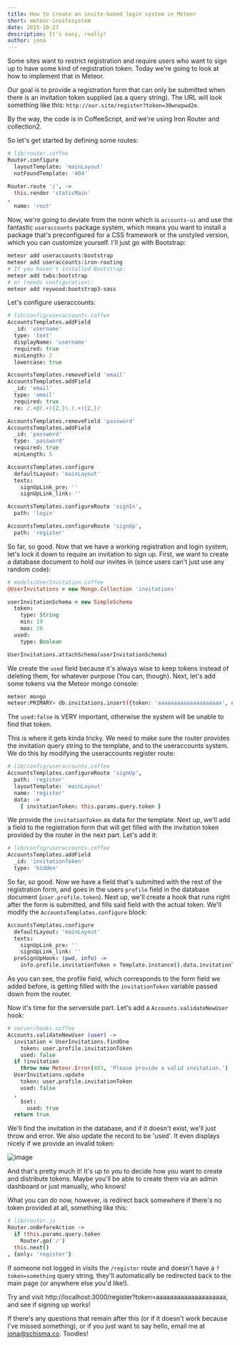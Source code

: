 ```yaml
---
title: How to create an invite-based login system in Meteor
short: meteor-invitesystem
date: 2015-10-27
description: It's easy, really!
author: jona
---
```


Some sites want to restrict registration and require users who want to sign up to have some kind of registration token. Today we're going to look at how to implement that in Meteor.

Our goal is to provide a registration form that can only be submitted when there is an invitation token supplied (as a query string). The URL will look something like this: `http://our.site/register?token=30wnepwd2e`.

By the way, the code is in CoffeeScript, and we're using Iron Router and collection2.

So let's get started by defining some routes:
```coffeescript
# lib/router.coffee
Router.configure
  layoutTemplate: 'mainLayout'
  notFoundTemplate: '404'

Router.route '/', ->
  this.render 'staticMain'
,
  name: 'root'
```

Now, we're going to deviate from the norm which is `accounts-ui` and use the fantastic `useraccounts` package system, which means you want to install a package that's preconfigured for a CSS framework or the unstyled version, which you can customize yourself. I'll just go with Bootstrap:

```bash
meteor add useraccounts:bootstrap
meteor add useraccounts:iron-routing
# If you haven't installed Bootstrap:
meteor add twbs:bootstrap
# or (needs configuration):
meteor add reywood:bootstrap3-sass
```

Let's configure useraccounts:

```coffeescript
# lib/config/useraccounts.coffee
AccountsTemplates.addField
  _id: 'username'
  type: 'text'
  displayName: 'username'
  required: true
  minLength: 2
  lowercase: true

AccountsTemplates.removeField 'email'
AccountsTemplates.addField
  _id: 'email'
  type: 'email'
  required: true
  re: /.+@(.+){2,}\.(.+){2,}/

AccountsTemplates.removeField 'password'
AccountsTemplates.addField
  _id: 'password'
  type: 'password'
  required: true
  minLength: 5

AccountsTemplates.configure
  defaultLayout: 'mainLayout'
  texts:
    signUpLink_pre: ''
    signUpLink_link: ''

AccountsTemplates.configureRoute 'signIn',
  path: 'login'

AccountsTemplates.configureRoute 'signUp',
  path: 'register'
```

So far, so good. Now that we have a working registration and login system, let's lock it down to require an invitation to sign up. First, we want to create a database document to hold our invites in (since users can't just use any random code):

```coffeescript
# models/UserInvitation.coffee
@UserInvitations = new Mongo.Collection 'invitations'

userInvitationSchema = new SimpleSchema
  token:
    type: String
    min: 19
    max: 20
  used:
    type: Boolean

UserInvitations.attachSchema(userInvitationSchema)
```

We create the `used` field because it's always wise to keep tokens instead of deleting them, for whatever purpose (You can, though). Next, let's add some tokens via the Meteor mongo console:

```bash
meteor mongo
meteor:PRIMARY> db.invitations.insert({token: 'aaaaaaaaaaaaaaaaaaaa', used: false});
```

The `used:false` is VERY important, otherwise the system will be unable to find that token.

This is where it gets kinda tricky. We need to make sure the router provides the invitation query string to the template, and to the useraccounts system. We do this by modifying the useraccounts register route:

```coffeescript
# lib/config/useraccounts.coffee
AccountsTemplates.configureRoute 'signUp',
  path: 'register'
  layoutTemplate: 'mainLayout'
  name: 'register'
  data: ->
    { invitationToken: this.params.query.token }
```

We provide the `invitationToken` as data for the template. Next up, we'll add a field to the registration form that will get filled with the invitation token provided by the router in the next part. Let's add it:

```coffeescript
# lib/config/useraccounts.coffee
AccountsTemplates.addField
  _id: 'invitationToken'
  type: 'hidden'
```

So far, so good. Now we have a field that's submitted with the rest of the registration form, and goes in the users `profile` field in the database document (`user.profile.token`). Next up, we'll create a hook that runs right after the form is submitted, and fills said field with the actual token. We'll modify the `AccountsTemplates.configure` block:

```coffeescript
AccountsTemplates.configure
  defaultLayout: 'mainLayout'
  texts:
    signUpLink_pre: ''
    signUpLink_link: ''
  preSignUpHook: (pwd, info) ->
    info.profile.invitationToken = Template.instance().data.invitationToken
```

As you can see, the profile field, which corresponds to the form field we added before, is getting filled with the `invitationToken` variable passed down from the router.

Now it's time for the serverside part. Let's add a `Accounts.validateNewUser` hook:

```coffeescript
# server/hooks.coffee
Accounts.validateNewUser (user) ->
  invitation = UserInvitations.findOne
    token: user.profile.invitationToken
    used: false
  if !invitation
    throw new Meteor.Error(403, 'Please provide a valid invitation.')
  UserInvitations.update
    token: user.profile.invitationToken
    used: false
  ,
    $set:
      used: true
  return true
```

We'll find the invitation in the database, and if it doesn't exist, we'll just throw and error. We also update the record to be 'used'. It even displays nicely if we provide an invalid token:

![image](http://i.pomf.pl/suwwlx.png)

And that's pretty much it! It's up to you to decide how you want to create and distribute tokens. Maybe you'll be able to create them via an admin dashboard or just manually, who knows!

What you can do now, however, is redirect back somewhere if there's no token provided at all, something like this:

```coffeescript
# lib/router.js
Router.onBeforeAction ->
  if !this.params.query.token
    Router.go('/')
  this.next()
, {only: 'register'}
```

If someone not logged in visits the `/register` route and doesn't have a `?token=something` query string, they'll automatically be redirected back to the main page (or anywhere else you'd like!).

Try and visit http://localhost:3000/register?token=aaaaaaaaaaaaaaaaaaaa, and see if signing up works!

If there's any questions that remain after this (or if it doesn't work because I've missed something), or if you just want to say hello, email me at [jona@schisma.co](mailto:jona@jona.io). Toodles!

